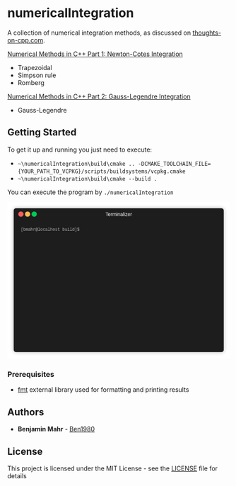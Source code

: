 # numericalIntegration

A collection of numerical integration methods, as discussed on [thoughts-on-cpp.com](https://thoughts-on-cpp.com).

[Numerical Methods in C++ Part 1: Newton-Cotes Integration](https://thoughts-on-cpp.com/2019/04/17/numerical-methods-in-c-part-1-newton-cotes-integration)
- Trapezoidal
- Simpson rule
- Romberg

[Numerical Methods in C++ Part 2: Gauss-Legendre Integration](https://thoughts-on-cpp.com/2019/04/24/numerical-methods-in-c-part-2-gauss-legendre-integration)
- Gauss-Legendre

## Getting Started

To get it up and running you just need to execute:
- `~\numericalIntegration\build\cmake .. -DCMAKE_TOOLCHAIN_FILE={YOUR_PATH_TO_VCPKG}/scripts/buildsystems/vcpkg.cmake`
- `~\numericalIntegration\build\cmake --build .`

You can execute the program by `./numericalIntegration`

![Screen capture of programm execution](numericalIntegration.gif)

### Prerequisites

- [fmt](http://fmtlib.net/latest/index.html) external library used for formatting and printing results

## Authors

* **Benjamin Mahr** - [Ben1980](https://github.com/Ben1980)

## License

This project is licensed under the MIT License - see the [LICENSE](LICENSE) file for details
